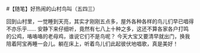 #【随笔】好热闹的山村鸟叫（五四三）

回到山村里，一觉睡到天亮，其实才刚刚五点多，屋外各种各样的鸟儿们早已唱得不亦乐乎……
安静下来仔细听，竟然有七八上十种之多，这还不算各家各户打鸣的公鸡，咯咯咯的老母鸡，谁说它们不是鸟呢？
今天大宝又要清早就出门，换我陪着阿宝再睡一会儿。躺在床上，听着鸟儿们此起彼伏地唱歌，真是美好！